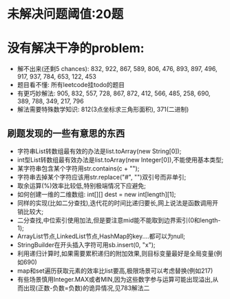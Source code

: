 # 未解决问题阈值:20题
# 没有解决干净的problem:
- 解不出来(还剩5 chances): 832, 922, 867, 589, 806, 476, 893, 897, 496, 917, 937, 784, 653, 122, 453
- 题目看不懂: 所有leetcode挂todo的题目
- 有更巧妙解法: 905, 832, 557, 728, 867, 872, 412, 566, 485, 258, 690, 389, 788, 349, 217, 796
- 解法需要特殊数学知识: 812(3点坐标求三角形面积), 371(二进制)


## 刷题发现的一些有意思的东西
- 字符串List转数组最有效的办法是list.toArray(new String[0]);
- int型List转数组最有效办法是list.toArray(new Integer[0]),不能使用基本类型;
- 某字符串包含某个字符用str.contains(c + "");
- 字符串去掉某个字符应该用str.replace("#", "")双引号而非单引;
- 取余运算(%)效率比较低,特别极端情况下应避免;
- 如何创建一维的二维数组: int[][] dest = new int[length][1];
- 同样的实现(比如二分查找),迭代花的时间比递归要长,网上说法是函数调用开销比较大;
- 二分查找,中位索引使用加法,但是要注意mid能不能取到边界索引(0和length-1);
- ArrayList节点,LinkedList节点,HashMap的key....都可以为null;
- StringBuilder在开头插入字符可用sb.insert(0, "x");
- 利用递归计算时,如果需要累积递归的附加效果,则目标变量最好是全局变量(例如690)
- map和set遍历获取元素的效率比list要高,极限场景可以考虑替换(例如217)
- 有些场景慎用Integer.MAX或者MIN,因为这些数字参与运算可能出现溢出,从而出现(正数-负数=负数)的诡异情况,见783解法二
